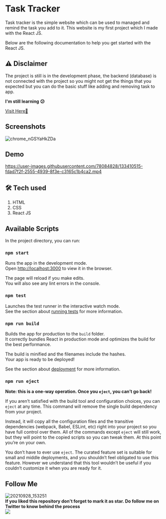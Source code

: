 # Task Tracker
Task tracker is the simple website which can be used to managed and remind the task you add to it. This website is my first project which I made with the React JS.

Below are the following documentation to help you get started with the React JS.

## ⚠ Disclaimer
The project is still is in the development phase, the backend (database) is not connected with the project so you might not get the things that you expected but you can do the basic stuff like adding and removing task to app.

**I'm still learning 😕**

[Visit Here🚀](https://tasktrack-er.herokuapp.com/)

## Screenshots
![chrome_nGSYaHkZDa](https://user-images.githubusercontent.com/78084828/133407319-7e4672b1-3717-421e-8931-817f227d1ab5.png)


## Demo


https://user-images.githubusercontent.com/78084828/133410515-fdad7f2f-2555-4939-8f3e-c3165c1b4ca2.mp4



## 🛠 Tech used
1. HTML
2. CSS
3. React JS


## Available Scripts

In the project directory, you can run:

### `npm start`

Runs the app in the development mode.\
Open [http://localhost:3000](http://localhost:3000) to view it in the browser.

The page will reload if you make edits.\
You will also see any lint errors in the console.

### `npm test`

Launches the test runner in the interactive watch mode.\
See the section about [running tests](https://facebook.github.io/create-react-app/docs/running-tests) for more information.

### `npm run build`

Builds the app for production to the `build` folder.\
It correctly bundles React in production mode and optimizes the build for the best performance.

The build is minified and the filenames include the hashes.\
Your app is ready to be deployed!

See the section about [deployment](https://facebook.github.io/create-react-app/docs/deployment) for more information.

### `npm run eject`

**Note: this is a one-way operation. Once you `eject`, you can’t go back!**

If you aren’t satisfied with the build tool and configuration choices, you can `eject` at any time. This command will remove the single build dependency from your project.

Instead, it will copy all the configuration files and the transitive dependencies (webpack, Babel, ESLint, etc) right into your project so you have full control over them. All of the commands except `eject` will still work, but they will point to the copied scripts so you can tweak them. At this point you’re on your own.

You don’t have to ever use `eject`. The curated feature set is suitable for small and middle deployments, and you shouldn’t feel obligated to use this feature. However we understand that this tool wouldn’t be useful if you couldn’t customize it when you are ready for it.

## Follow Me
![20210928_153251](https://user-images.githubusercontent.com/78084828/135316269-10a5049c-52ee-4c6a-8615-9c98931c701d.jpg) \
**If you liked this repository don't forget to mark it as star. Do follow me on Twitter to know behind the process** \
[![](https://img.shields.io/twitter/follow/imaashish_?style=social)](https://twitter.com/imaashish_)

